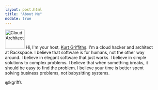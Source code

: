 ```yaml
---
layout: post.html
title: "About Me"
nodate: true
---
```


<img src="/assets/images/mug.jpg" width='64px' height='64px' alt="Cloud Architect" class='left'/> Hi, I'm your host, <a href="http://kgriffs.com" title="About Kurt Griffiths" target="_blank">Kurt Griffiths</a>. I'm a cloud hacker and architect at Rackspace. I believe that software is for humans, not the other way around. I believe in elegant software that just works. I believe in simple solutions to complex problems. I believe that when something breaks, it should be easy to find the problem. I believe your time is better spent solving business problems, not babysitting systems. 

@kgriffs